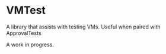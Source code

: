 # VMTest
A library that assists with testing VMs. Useful when paired with ApprovalTests

A work in progress.

